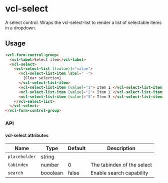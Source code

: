 # vcl-select

A select control. Wraps the vcl-select-list to render a list of selectable items in a dropdown.

## Usage

```html
<vcl-form-control-group>
  <vcl-label>Select item</vcl-label>
  <vcl-select>
    <vcl-select-list [(value)]="value">
      <vcl-select-list-item label=" -">
        [Clear selection]
      </vcl-select-list-item>
      <vcl-select-list-item [value]="1"> Item 1 </vcl-select-list-item>
      <vcl-select-list-item [value]="2"> Item 2 </vcl-select-list-item>
      <vcl-select-list-item [value]="3"> Item 3 </vcl-select-list-item>
    </vcl-select-list>
  </vcl-select>
</vcl-form-control-group>
```

### API

#### vcl-select attributes

| Name          | Type     | Default | Description                |
| ------------- | -------- | ------- | -------------------------- |
| `placeholder` | string   |         |
| `tabindex`    | number   | 0       | The tabindex of the select |
| `search`      | booolean | false   | Enable search capability   |
